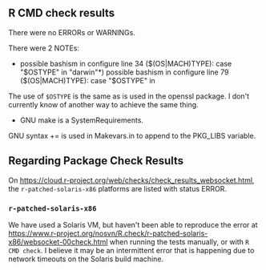 ## R CMD check results

There were no ERRORs or WARNINGs.

There were 2 NOTEs:

* possible bashism in configure line 34 ($(OS|MACH)TYPE):
    case "$OSTYPE" in "darwin"*)
  possible bashism in configure line 79 ($(OS|MACH)TYPE):
  case "$OSTYPE" in

The use of `$OSTYPE` is the same as is used in the openssl package. I don't currently know of another way to achieve the same thing.

* GNU make is a SystemRequirements.

GNU syntax += is used in Makevars.in to append to the PKG_LIBS variable.


## Regarding Package Check Results

On https://cloud.r-project.org/web/checks/check_results_websocket.html, the
`r-patched-solaris-x86` platforms are listed with
status ERROR.

### `r-patched-solaris-x86`

We have used a Solaris VM, but haven't been able to reproduce the error at https://www.r-project.org/nosvn/R.check/r-patched-solaris-x86/websocket-00check.html when running the tests manually, or with `R CMD check`. I believe it may be an intermittent error that is happening due to network timeouts on the Solaris build machine.
